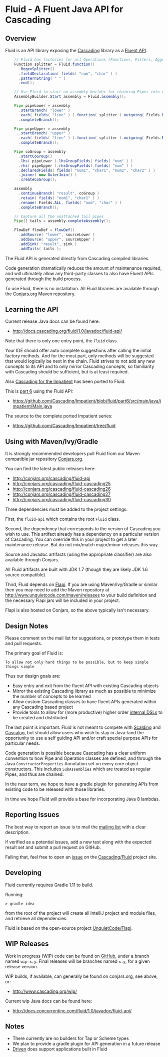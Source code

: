 # Fluid - A Fluent Java API for Cascading

## Overview

Fluid is an API library exposing the [Cascading](http://cascading.org/) library as a
[Fluent API](http://en.wikipedia.org/wiki/Fluent_interface).

```java
    // Fluid has factories for all Operations (Functions, Filters, Aggregators, and Buffers)
    Function splitter = Fluid.function()
      .RegexSplitter()
      .fieldDeclaration( fields( "num", "char" ) )
      .patternString( " " )
      .end();

    // Use Fluid to start an assembly builder for chaining Pipes into complex assemblies
    AssemblyBuilder.Start assembly = Fluid.assembly();

    Pipe pipeLower = assembly
      .startBranch( "lower" )
      .each( fields( "line" ) ).function( splitter ).outgoing( Fields.RESULTS )
      .completeBranch();

    Pipe pipeUpper = assembly
      .startBranch( "upper" )
      .each( fields( "line" ) ).function( splitter ).outgoing( Fields.RESULTS )
      .completeBranch();

    Pipe coGroup = assembly
      .startCoGroup()
      .lhs( pipeLower ).lhsGroupFields( fields( "num" ) )
      .rhs( pipeUpper ).rhsGroupFields( fields( "num" ) )
      .declaredFields( fields( "num1", "char1", "num2", "char2" ) )
      .joiner( new OuterJoin() )
      .createCoGroup();

    assembly
      .continueBranch( "result", coGroup )
      .retain( fields( "num1", "char1" ) )
      .rename( Fields.ALL, fields( "num", "char" ) )
      .completeBranch();

    // Capture all the unattached tail pipes
    Pipe[] tails = assembly.completeAssembly();

    FlowDef flowDef = flowDef()
      .addSource( "lower", sourceLower )
      .addSource( "upper", sourceUpper )
      .addSink( "result", sink )
      .addTails( tails );
```

The Fluid API is generated directly from Cascading compiled libraries.

Code generation dramatically reduces the amount of maintenance required, and will ultimately allow any third-party
classes to also have Fluent APIs generated through the build process.

To use Fluid, there is no installation. All Fluid libraries are available through the [Conjars.org](http://conjars.org)
Maven repository.

## Learning the API

Current release Java docs can be found here:

  * http://docs.cascading.org/fluid/1.0/javadoc/fluid-api/

Note that there is only one entry point, the `Fluid` class.

Your IDE should offer auto complete suggestions after calling the initial factory methods. And for the most part,
only methods will be suggested that would logically be next in the chain. Fluid strives to not add any new concepts
to its API and to only mirror Cascading concepts, so familiarity with Cascading should be sufficient, but is at
least required.

Also [Cascading for the Impatient](http://docs.cascading.org/impatient/) has been ported to Fluid.

This is [part 6](http://docs.cascading.org/impatient/impatient6.html) using the Fluid API:

  * https://github.com/Cascading/Impatient/blob/fluid/part6/src/main/java/impatient/Main.java

The source to the complete ported Impatient series:

  * https://github.com/Cascading/Impatient/tree/fluid

## Using with Maven/Ivy/Gradle

It is strongly recommended developers pull Fluid from our Maven compatible jar repository
[Conjars.org](http://conjars.org).

You can find the latest public releases here:

*  http://conjars.org/cascading/fluid-api
*  http://conjars.org/cascading/fluid-cascading25
*  http://conjars.org/cascading/fluid-cascading26
*  http://conjars.org/cascading/fluid-cascading27
*  http://conjars.org/cascading/fluid-cascading30

Three dependencies must be added to the project settings.

First, the `fluid-api` which contains the root `Fluid` class.

Second, the dependency that corresponds to the version of Cascading you wish to use. This artifact already has a
dependency on a particular version of Cascading. You can override this in your project to get a later maintenance
release. But do not mix/match major/minor releases this way.

Source and Javadoc artifacts (using the appropriate classifier) are also available through Conjars.

All Fluid artifacts are built with JDK 1.7 (though they are likely JDK 1.6 source compatible).

Third, Fluid depends on [Flapi](https://github.com/UnquietCode/Flapi). If you are using Maven/Ivy/Gradle or similar
then you may need to add the Maven repository at http://www.unquietcode.com/maven/releases
to your build definition and the necessary Flapi jars will be included in your project.

Flapi is also hosted on Conjars, so the above typically isn't necessary.

## Design Notes

Please comment on the mail list for suggestions, or prototype them in tests and pull requests.

The primary goal of Fluid is:

    To allow not only hard things to be possible, but to keep simple things simple

Thus our design goals are:

 * Easy entry and exit from the fluent API with existing Cascading objects
 * Mirror the existing Cascading library as much as possible to minimize the number of concepts to be learned
 * Allow custom Cascading classes to have fluent APIs generated within any Cascading based project
 * Provide tools to allow for (more productive) higher order
 [internal DSLs](http://martinfowler.com/bliki/InternalDslStyle.html) to be created and distributed

The last point is important. Fluid is not meant to compete with [Scalding](http://www.cascading.org/projects/scalding/)
and [Cascalog](http://www.cascading.org/projects/cascalog/), but should allow users
who wish to stay in Java-land the opportunity to use a self guiding API and/or craft special purpose APIs for
particular needs.

Code generation is possible because Cascading has a clear uniform convention to how Pipe and Operation classes are
defined, and through the Java `ConstructorProperties` Annotation set on every core object constructors. This
includes `SubAssemblies` which are treated as regular Pipes, and thus are chained.

In the near term, we hope to have a gradle plugin for generating APIs from existing code to be released with those
libraries.

In time we hope Fluid will provide a base for incorporating Java 8 lambdas.

## Reporting Issues

The best way to report an issue is to mail the
[mailing list](https://groups.google.com/forum/?fromgroups#!forum/cascading-user) with a clear description.

If verified as a potential issues, add a new test along with the expected result set and submit a pull request
on GitHub.

Failing that, feel free to open an [issue](https://github.com/Cascading/fluid/issues) on the
[Cascading/Fluid](https://github.com/Cascading/fluid) project site.

## Developing

Fluid currently requires Gradle 1.11 to build.

Running:

    > gradle idea

from the root of the project will create all IntelliJ project and module files, and retrieve all dependencies.

Fluid is based on the open-source project [UnquietCode/Flapi](https://github.com/UnquietCode/Flapi).

## WIP Releases

Work in progress (WIP) code can be found on [GitHub](https://github.com/Cascading/fluid), under a branch named
`wip-x.y`. Final releases will be branches named `x.y`, for a given release version.

WIP builds, if available, can generally be found on conjars.org, see above, or:

  * http://www.cascading.org/wip/

Current wip Java docs can be found here:

  * http://docs.concurrentinc.com/fluid/1.0/javadoc/fluid-api/

## Notes

  * There currently are no builders for Tap or Scheme types
  * We plan to provide a gradle plugin for API generation in a future release
  * [Driven](http://www.cascading.org/driven/) does support applications built in Fluid
